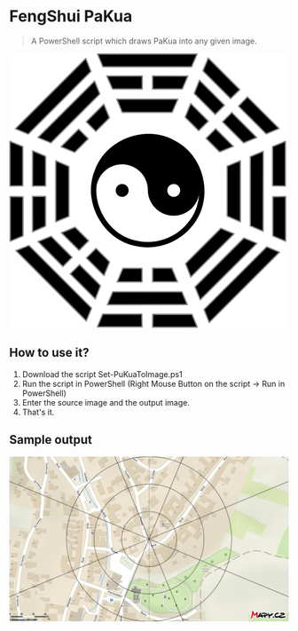 # FengShui PaKua
> A PowerShell script which draws PaKua into any given image.

![Pa-Kua](./assets/pakua.png)

## How to use it?

1. Download the script Set-PuKuaToImage.ps1
2. Run the script in PowerShell (Right Mouse Button on the script -> Run in PowerShell)
3. Enter the source image and the output image.
4. That's it.

## Sample output

![Demo](./assets/demo-image.jpg)
